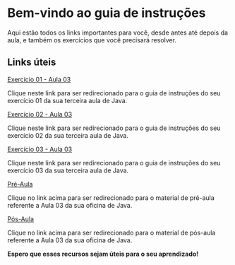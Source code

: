 # Bem-vindo ao guia de instruções

Aqui estão todos os links importantes para você, desde antes até depois da aula, e também os exercícios que você precisará resolver.

## Links úteis

[Exercício 01 - Aula 03](https://github.com/educodehub/oficina-java/blob/afaea387c86dbb8527d86d81d986f2521ffc2d20/aula01/exercicios/exercicio01/instru%C3%A7%C3%B5es.md)

Clique neste link para ser redirecionado para o guia de instruções do seu exercício 01 da sua terceira aula de Java.

[Exercício 02 - Aula 03](https://github.com/educodehub/oficina-java/blob/afaea387c86dbb8527d86d81d986f2521ffc2d20/aula01/exercicios/exercicio02/instru%C3%A7%C3%B5es.md)

Clique neste link para ser redirecionado para o guia de instruções do seu exercício 02 da sua terceira aula de Java.

[Exercício 03 - Aula 03](https://github.com/educodehub/oficina-java/blob/afaea387c86dbb8527d86d81d986f2521ffc2d20/aula01/exercicios/exercicio03/instru%C3%A7%C3%B5es.md)

Clique neste link para ser redirecionado para o guia de instruções do seu exercício 03 da sua terceira aula de Java.

[Pré-Aula](https://github.com/educodehub/oficina-java/blob/afaea387c86dbb8527d86d81d986f2521ffc2d20/aula01/materiais/Pr%C3%A9-aula%20-%20Aula%2001%20-%20Oficina%20de%20Java.md)

Clique no link acima para ser redirecionado para o material de pré-aula referente a Aula 03 da sua oficina de Java.

[Pós-Aula](https://github.com/educodehub/oficina-java/blob/84883365f4f84aa2ba603dc23fd15661e2e897c3/aula01/materiais/P%C3%B3s-aula%20-%20Aula%2001%20-%20Oficina%20de%20Java.md)

Clique no link acima para ser redirecionado para o material de pós-aula referente a Aula 03 da sua oficina de Java.

**Espero que esses recursos sejam úteis para o seu aprendizado!**